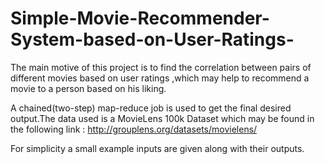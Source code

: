# Simple-Movie-Recommender-System-based-on-User-Ratings-


The main motive of this project is to find the correlation between pairs of different movies based on user ratings ,which may help to recommend a movie to a person based on his liking.

A chained(two-step) map-reduce job is used to get the final desired output.The data used is a MovieLens 100k Dataset which may be found in the following link : http://grouplens.org/datasets/movielens/

For simplicity a small example inputs are given along with their outputs.
